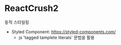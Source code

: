 # ReactCrush2
동적 스타일링

- Styled Component: https://styled-components.com/
    - js 'tagged tamplete literals' 문법을 활용